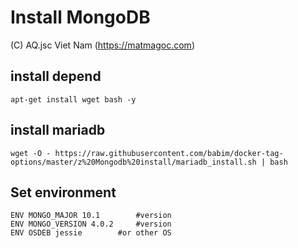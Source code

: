 # Install MongoDB
(C) AQ.jsc Viet Nam (https://matmagoc.com)

## install depend
`apt-get install wget bash -y`

## install mariadb
`wget -O - https://raw.githubusercontent.com/babim/docker-tag-options/master/z%20Mongodb%20install/mariadb_install.sh | bash`

## Set environment
```
ENV MONGO_MAJOR 10.1 		#version
ENV MONGO_VERSION 4.0.2		#version
ENV OSDEB jessie		#or other OS
```
